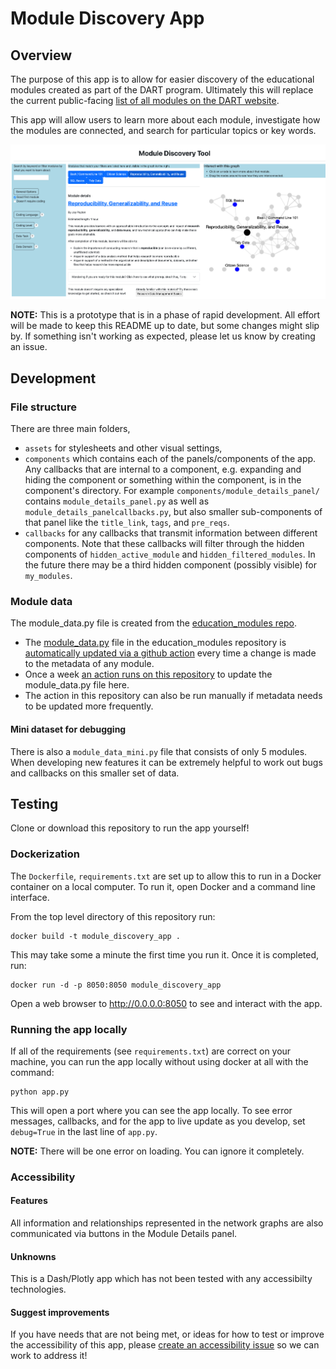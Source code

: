 # Module Discovery App

## Overview

The purpose of this app is to allow for easier discovery of the educational modules created as part of the DART program. Ultimately this will replace the current public-facing [list of all modules on the DART website](https://arcus.github.io/education_modules/list_of_modules).

This app will allow users to learn more about each module, investigate how the modules are connected, and search for particular topics or key words.

![The module discovery app.](media/example_screenshot.png)

**NOTE:** This is a prototype that is in a phase of rapid development. All effort will be made to keep this README up to date, but some changes might slip by. If something isn't working as expected, please let us know by creating an issue.


## Development
### File structure

There are three main folders, 
- `assets` for stylesheets and other visual settings, 
- `components` which contains each of the panels/components of the app. Any callbacks that are internal to a component, e.g. expanding and hiding the component or something within the component, is in the component's directory. For example `components/module_details_panel/` contains `module_details_panel.py` as well as `module_details_panelcallbacks.py`, but also smaller sub-components of that panel like the `title_link`, `tags`, and `pre_reqs`.
- `callbacks` for any callbacks that transmit information between different components. Note that these callbacks will filter through the hidden components of `hidden_active_module` and `hidden_filtered_modules`. In the future there may be a third hidden component (possibly visible) for `my_modules`.

### Module data

The module_data.py file is created from the [education_modules repo](https://github.com/arcus/education_modules/tree/main).

- The [module_data.py](https://github.com/arcus/education_modules/blob/metadata_workflow/assets/metadata/module_data.py) file in the education_modules repository is [automatically updated via a github action](https://github.com/arcus/education_modules/actions/workflows/pull_metadata.yml) every time a change is made to the metadata of any module.
- Once a week [an action runs on this repository](https://github.com/arcus/module_discovery/actions/workflows/update_module_data.yml) to update the module_data.py file here.
- The action in this repository can also be run manually if metadata needs to be updated more frequently.

#### Mini dataset for debugging
There is also a `module_data_mini.py` file that consists of only 5 modules. When developing new features it can be extremely helpful to work out bugs and callbacks on this smaller set of data.

## Testing

Clone or download this repository to run the app yourself!

### Dockerization

The `Dockerfile`, `requirements.txt` are set up to allow this to run in a Docker container on a local computer. To run it, open Docker and a command line interface.

From the top level directory of this repository run:

```
docker build -t module_discovery_app .
```

This may take some a minute the first time you run it. Once it is completed, run:

```
docker run -d -p 8050:8050 module_discovery_app
```

Open a web browser to http://0.0.0.0:8050 to see and interact with the app.

### Running the app locally

If all of the requirements (see `requirements.txt`) are correct on your machine, you can run the app locally without using docker at all with the command:

```
python app.py
```

This will open a port where you can see the app locally. To see error messages, callbacks, and for the app to live update as you develop, set `debug=True` in the last line of `app.py`.

**NOTE:** There will be one error on loading. You can ignore it completely.

### Accessibility 

#### Features
All information and relationships represented in the network graphs are also communicated via buttons in the Module Details panel.

#### Unknowns
This is a Dash/Plotly app which has not been tested with any accessibilty technologies. 

#### Suggest improvements
If you have needs that are not being met, or ideas for how to test or improve the accessibility of this app, please [create an accessibility issue](https://github.com/arcus/module_discovery/issues/new) so we can work to address it!
